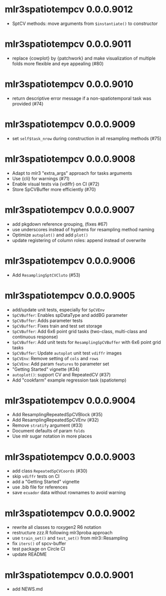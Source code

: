 # mlr3spatiotempcv 0.0.0.9012

- SptCV methods: move arguments from `$instantiate()` to constructor


# mlr3spatiotempcv 0.0.0.9011

- replace {cowplot} by {patchwork} and make visualization of multiple folds more flexible and eye appealing (#80)


# mlr3spatiotempcv 0.0.0.9010

- return descriptive error message if a non-spatiotemporal task was provided (#74)


# mlr3spatiotempcv 0.0.0.9009

- set `self$task_nrow` during construction in all resampling methods (#75)


# mlr3spatiotempcv 0.0.0.9008

- Adapt to mlr3 "extra_args" approach for tasks arguments
- Use {cli} for warnings (#71)
- Enable visual tests via {vdiffr} on CI (#72)
- Store SpCVBuffer more efficiently (#70)


# mlr3spatiotempcv 0.0.0.9007

- add pkgdown reference grouping, (fixes #67)
- use underscores instead of hyphens for resampling method naming
- Optimize `autoplot()` and add `plot()`
- update registering of column roles: append instead of overwrite


# mlr3spatiotempcv 0.0.0.9006

- Add `ResamplingSptCVCluto` (#53)


# mlr3spatiotempcv 0.0.0.9005

* add/update unit tests, especially for `SpCVEnv`
* `SpCVBuffer`: Enables spDataType and addBG parameter
* `SpCVBuffer`: Adds parameter tests
* `SpCVBuffer`: Fixes train and test set storage
* `SpCVBuffer`: Add 6x6 point grid tasks (two-class, multi-class and continuous response)
* `SpCVBuffer`: Add unit tests for `ResamplingSpCVBuffer` with 6x6 point grid tasks
* `SpCVBuffer`: Update `autoplot` unit test `vdiffr` images
* `SpCVEnv`: Remove setting of `cols` and `rows`
* `SpCVEnv`: Add param `features` to parameter set
* "Getting Started" vignette (#34)
* `autoplot()`: support CV and RepeatedCV (#37)
* Add "cookfarm" example regression task (spatiotemp)


# mlr3spatiotempcv 0.0.0.9004

* Add ResamplingRepeatedSpCVBlock (#35)
* Add ResamplingRepeatedSpCVEnv (#32)
* Remove `stratify` argument (#33)
* Document defaults of param `folds`
* Use mlr sugar notation in more places


# mlr3spatiotempcv 0.0.0.9003

* add class `RepeatedSpCVCoords` (#30)
* skip `vdiffr` tests on CI
* add a "Getting Started" vignette
* use .bib file for references
* save `ecuador` data without rownames to avoid warning


# mlr3spatiotempcv 0.0.0.9002

* rewrite all classes to roxygen2 R6 notation
* restructure zzz.R following mlr3proba approach
* use `train_set()` and `test_set()` from mlr3::Resampling
* fix `iters()` of spcv-buffer
* test package on Circle CI
* update README


# mlr3spatiotempcv 0.0.0.9001

* add NEWS.md




